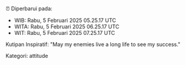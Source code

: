 ⏰ Diperbarui pada:
- WIB: Rabu, 5 Februari 2025 05.25.17 UTC
- WITA: Rabu, 5 Februari 2025 06.25.17 UTC
- WIT: Rabu, 5 Februari 2025 07.25.17 UTC

Kutipan Inspiratif:
"May my enemies live a long life to see my success."


Kategori: attitude

